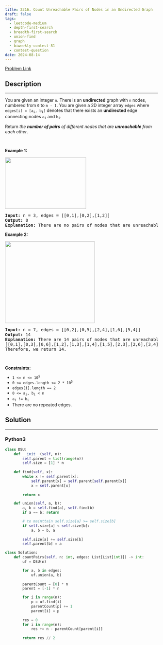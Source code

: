 ```yaml
---
title: 2316. Count Unreachable Pairs of Nodes in an Undirected Graph
draft: false
tags: 
  - leetcode-medium
  - depth-first-search
  - breadth-first-search
  - union-find
  - graph
  - biweekly-contest-81
  - contest-question
date: 2024-08-14
---
```


[Problem Link](https://leetcode.com/problems/count-unreachable-pairs-of-nodes-in-an-undirected-graph/)

## Description

---
<p>You are given an integer <code>n</code>. There is an <strong>undirected</strong> graph with <code>n</code> nodes, numbered from <code>0</code> to <code>n - 1</code>. You are given a 2D integer array <code>edges</code> where <code>edges[i] = [a<sub>i</sub>, b<sub>i</sub>]</code> denotes that there exists an <strong>undirected</strong> edge connecting nodes <code>a<sub>i</sub></code> and <code>b<sub>i</sub></code>.</p>

<p>Return <em>the <strong>number of pairs</strong> of different nodes that are <strong>unreachable</strong> from each other</em>.</p>

<p>&nbsp;</p>
<p><strong class="example">Example 1:</strong></p>
<img alt="" src="https://assets.leetcode.com/uploads/2022/05/05/tc-3.png" style="width: 267px; height: 169px;" />
<pre>
<strong>Input:</strong> n = 3, edges = [[0,1],[0,2],[1,2]]
<strong>Output:</strong> 0
<strong>Explanation:</strong> There are no pairs of nodes that are unreachable from each other. Therefore, we return 0.
</pre>

<p><strong class="example">Example 2:</strong></p>
<img alt="" src="https://assets.leetcode.com/uploads/2022/05/05/tc-2.png" style="width: 295px; height: 269px;" />
<pre>
<strong>Input:</strong> n = 7, edges = [[0,2],[0,5],[2,4],[1,6],[5,4]]
<strong>Output:</strong> 14
<strong>Explanation:</strong> There are 14 pairs of nodes that are unreachable from each other:
[[0,1],[0,3],[0,6],[1,2],[1,3],[1,4],[1,5],[2,3],[2,6],[3,4],[3,5],[3,6],[4,6],[5,6]].
Therefore, we return 14.
</pre>

<p>&nbsp;</p>
<p><strong>Constraints:</strong></p>

<ul>
	<li><code>1 &lt;= n &lt;= 10<sup>5</sup></code></li>
	<li><code>0 &lt;= edges.length &lt;= 2 * 10<sup>5</sup></code></li>
	<li><code>edges[i].length == 2</code></li>
	<li><code>0 &lt;= a<sub>i</sub>, b<sub>i</sub> &lt; n</code></li>
	<li><code>a<sub>i</sub> != b<sub>i</sub></code></li>
	<li>There are no repeated edges.</li>
</ul>


## Solution

---
### Python3
``` py title='count-unreachable-pairs-of-nodes-in-an-undirected-graph'
class DSU:
    def __init__(self, n):
        self.parent = list(range(n))
        self.size = [1] * n
    
    def find(self, x):
        while x != self.parent[x]:
            self.parent[x] = self.parent[self.parent[x]]
            x = self.parent[x]
        
        return x

    def union(self, a, b):
        a, b = self.find(a), self.find(b)
        if a == b: return

        # to mainttain self.size[a] >= self.size[b]
        if self.size[a] < self.size[b]:
            a, b = b, a
        
        self.size[a] += self.size[b]
        self.parent[b] = a

class Solution:
    def countPairs(self, n: int, edges: List[List[int]]) -> int:
        uf = DSU(n)

        for a, b in edges:
            uf.union(a, b)
        
        parentCount = [0] * n
        parent = [-1] * n

        for i in range(n):
            p = uf.find(i)
            parentCount[p] += 1
            parent[i] = p
        
        res = 0
        for i in range(n):
            res += n - parentCount[parent[i]]
        
        return res // 2
        

```

